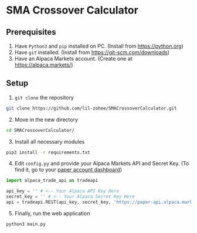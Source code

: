 # SMA Crossover Calculator
## Prerequisites
1. Have `Python3` and `pip` installed on PC.  (Install from https://python.org)
2. Have `git` installed.  (Install from https://git-scm.com/downloads)
3. Have an Alpaca Markets account.  (Create one at https://alpaca.markets/)

## Setup
1. `git clone` the repository
```sh
git clone https://github.com/lil-zohee/SMACrossoverCalculator.git
```
2. Move in the new directory
```sh
cd SMACrossoverCalculator/
```
3. Install all necessary modules
```sh
pip3 install -r requirements.txt
```
4. Edit `config.py` and provide your Alpaca Markets API and Secret Key.  (To find it, go to your [paper account dashboard](https://app.alpaca.markets/paper/dashboard/overview))
```python
import alpaca_trade_api as tradeapi

api_key = '' # <-- Your Alpaca API Key Here
secret_key = '' # <-- Your Alpaca Secret Key Here
api = tradeapi.REST(api_key, secret_key, 'https://paper-api.alpaca.markets')
```
5. Finally, run the web application
```sh
python3 main.py
```
